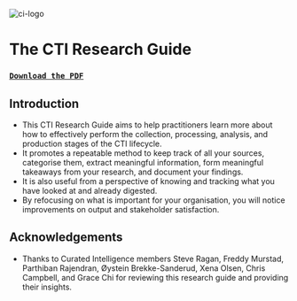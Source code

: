 ![ci-logo](https://github.com/user-attachments/assets/661c162c-92e8-41e3-9f6d-d6c62bb0e866)

# The CTI Research Guide

### [`Download the PDF`](https://github.com/curated-intel/The-CTI-Research-Guide/blob/main/The%20CTI%20Research%20Guide.pdf)

## Introduction
- This CTI Research Guide aims to help practitioners learn more about how to effectively perform the collection, processing, analysis, and production stages of the CTI lifecycle.
- It promotes a repeatable method to keep track of all your sources, categorise them, extract meaningful information, form meaningful takeaways from your research, and document your findings.
- It is also useful from a perspective of knowing and tracking what you have looked at and already digested.
- By refocusing on what is important for your organisation, you will notice improvements on output and stakeholder satisfaction.


## Acknowledgements
- Thanks to Curated Intelligence members Steve Ragan, Freddy Murstad, Parthiban Rajendran, Øystein Brekke-Sanderud, Xena Olsen, Chris Campbell, and Grace Chi for reviewing this research guide and providing their insights.

